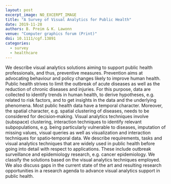 ```yaml
---
layout: post
excerpt_image: NO_EXCERPT_IMAGE
title: "A Survey of Visual Analytics for Public Health"
date: 2019-11-28
authors: B. Preim & K. Lawonn
venue: "Computer graphics forum (Print)"
doi: 10.1111/cgf.13891
categories:
  - survey
  - healthcare
---
```

We describe visual analytics solutions aiming to support public health professionals, and thus, preventive measures. Prevention aims at advocating behaviour and policy changes likely to improve human health. Public health strives to limit the outbreak of acute diseases as well as the reduction of chronic diseases and injuries. For this purpose, data are collected to identify trends in human health, to derive hypotheses, e.g. related to risk factors, and to get insights in the data and the underlying phenomena. Most public health data have a temporal character. Moreover, the spatial character, e.g. spatial clustering of diseases, needs to be considered for decision‐making. Visual analytics techniques involve (subspace) clustering, interaction techniques to identify relevant subpopulations, e.g. being particularly vulnerable to diseases, imputation of missing values, visual queries as well as visualization and interaction techniques for spatio‐temporal data. We describe requirements, tasks and visual analytics techniques that are widely used in public health before going into detail with respect to applications. These include outbreak surveillance and epidemiology research, e.g. cancer epidemiology. We classify the solutions based on the visual analytics techniques employed. We also discuss gaps in the current state of the art and resulting research opportunities in a research agenda to advance visual analytics support in public health.
